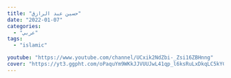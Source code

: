 ```yaml
---
title: "حسين عبد الرازق"
date: "2022-01-07"
categories:
  - "عربي"
tags:
  - "islamic"

youtube: "https://www.youtube.com/channel/UCxik2NdZbi-_Zsi16ZBHnng"
cover: "https://yt3.ggpht.com/oPaquYm9WKkJJVUUJwL41qp_l6ksRuLxDkqLC5kYC9ERi0OPaGfQ3p1CrFIuUL35xcoWAJbgTg=s88-c-k-c0x00ffffff-no-rj"
---
```

